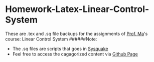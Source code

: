 # Homework-Latex-Linear-Control-System
These are .tex and .sq file backups for the assignments of [Prof. Ma](http://www.we-learn.net.cn/mathmhb/index.html)'s course: Linear Control System
######Note: 
* The .sq files are scripts that goes in [Sysquake](http://www.we-learn.net.cn/mathmhb/index.html)
* Feel free to access the cagagorized content via [Github Page](https://borispolonsky.github.io/Homework-Latex-Linear-Control-System/)
